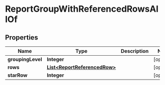 

# ReportGroupWithReferencedRowsAllOf


## Properties

Name | Type | Description | Notes
------------ | ------------- | ------------- | -------------
**groupingLevel** | **Integer** |  |  [optional]
**rows** | [**List&lt;ReportReferencedRow&gt;**](ReportReferencedRow.md) |  |  [optional]
**starRow** | **Integer** |  |  [optional]



